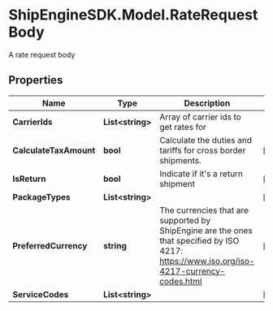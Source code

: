 # ShipEngineSDK.Model.RateRequestBody
A rate request body

## Properties

Name | Type | Description | Notes
------------ | ------------- | ------------- | -------------
**CarrierIds** | **List&lt;string&gt;** | Array of carrier ids to get rates for | 
**CalculateTaxAmount** | **bool** | Calculate the duties and tariffs for cross border shipments. | [optional] 
**IsReturn** | **bool** | Indicate if it&#39;s a return shipment | [optional] 
**PackageTypes** | **List&lt;string&gt;** |  | [optional] 
**PreferredCurrency** | **string** | The currencies that are supported by ShipEngine are the ones that specified by ISO 4217: https://www.iso.org/iso-4217-currency-codes.html  | [optional] 
**ServiceCodes** | **List&lt;string&gt;** |  | [optional] 

